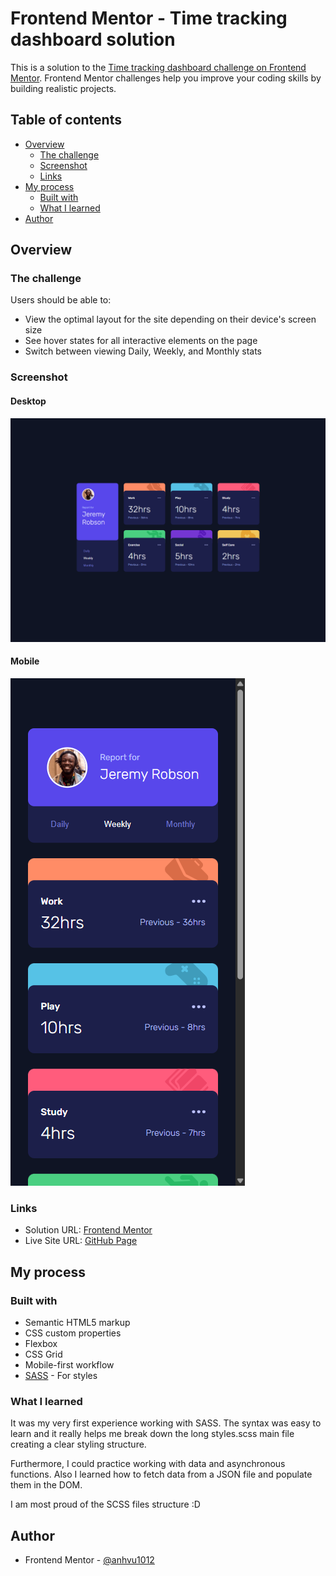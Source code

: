 # Frontend Mentor - Time tracking dashboard solution

This is a solution to the [Time tracking dashboard challenge on Frontend Mentor](https://www.frontendmentor.io/challenges/time-tracking-dashboard-UIQ7167Jw). Frontend Mentor challenges help you improve your coding skills by building realistic projects.

## Table of contents

- [Overview](#overview)
  - [The challenge](#the-challenge)
  - [Screenshot](#screenshot)
  - [Links](#links)
- [My process](#my-process)
  - [Built with](#built-with)
  - [What I learned](#what-i-learned)
- [Author](#author)

## Overview

### The challenge

Users should be able to:

- View the optimal layout for the site depending on their device's screen size
- See hover states for all interactive elements on the page
- Switch between viewing Daily, Weekly, and Monthly stats

### Screenshot

#### Desktop

![](solutions/desktop.png)

#### Mobile

![](solutions/mobile.png)

### Links

- Solution URL: [Frontend Mentor](https://www.frontendmentor.io/solutions/time-tracking-dashboard-2G9e4U613s)
- Live Site URL: [GitHub Page](https://anhvu1012.github.io/Time-tracking-dashboard/)

## My process

### Built with

- Semantic HTML5 markup
- CSS custom properties
- Flexbox
- CSS Grid
- Mobile-first workflow
- [SASS](https://sass-lang.com/) - For styles

### What I learned

It was my very first experience working with SASS. The syntax was easy to learn and it really helps me break down the long styles.scss main file creating a clear styling structure.

Furthermore, I could practice working with data and asynchronous functions. Also I learned how to fetch data from a JSON file and populate them in the DOM.

I am most proud of the SCSS files structure :D

## Author

- Frontend Mentor - [@anhvu1012](https://www.frontendmentor.io/profile/anhvu1012)
